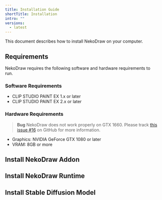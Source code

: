 ```yaml
---
title: Installation Guide
shortTitle: Installation
intro: ""
versions:
  - latest
---
```


This document describes how to install NekoDraw on your computer.

## Requirements

NekoDraw requires the following software and hardware requirements to run.

### Software Requirements

- CLIP STUDIO PAINT EX 1.x or later
- CLIP STUDIO PAINT EX 2.x or later

### Hardware Requirements

> **Bug**
> NekoDraw does not work properly on GTX 1660.
> Please track [this issue #16](https://github.com/mika-f/nekodraw/pull/16) on GitHub for more information.

- Graphics: NVIDIA GeForce GTX 1080 or later
- VRAM: 8GB or more

## Install NekoDraw Addon

## Install NekoDraw Runtime

## Install Stable Diffusion Model
